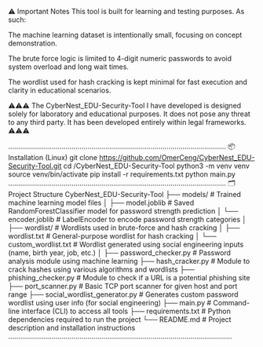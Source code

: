 ⚠️ Important Notes
This tool is built for learning and testing purposes. As such:

The machine learning dataset is intentionally small, focusing on concept demonstration.

The brute force logic is limited to 4-digit numeric passwords to avoid system overload and long wait times.

The wordlist used for hash cracking is kept minimal for fast execution and clarity in educational scenarios.

⚠️⚠️⚠️ The CyberNest_EDU-Security-Tool I have developed is designed solely for laboratory and educational purposes. It does not pose any threat to any third party. It has been developed entirely within legal frameworks. ⚠️⚠️⚠️


..............................................................................................................
📦 Installation (Linux)
git clone https://github.com/OmerCeng/CyberNest_EDU-Security-Tool.git
cd /CyberNest_EDU-Security-Tool
python3 -m venv venv
source venv/bin/activate
pip install -r requirements.txt
python main.py
..............................................................................................................
🗂️ Project Structure
CyberNest_EDU-Security-Tool
├── models/                          # Trained machine learning model files
│   ├── model.joblib                 # Saved RandomForestClassifier model for password strength prediction
│   └── encoder.joblib               # LabelEncoder to encode password strength categories
│
├── wordlist/                        # Wordlists used in brute-force and hash cracking
│   ├── wordlist.txt                 # General-purpose wordlist for hash cracking
│   └── custom_wordlist.txt          # Wordlist generated using social engineering inputs (name, birth year, job, etc.)
│
├── password_checker.py             # Password analysis module using machine learning
├── hash_cracker.py                 # Module to crack hashes using various algorithms and wordlists
├── phishing_checker.py            # Module to check if a URL is a potential phishing site
├── port_scanner.py                # Basic TCP port scanner for given host and port range
├── social_wordlist_generator.py   # Generates custom password wordlist using user info (for social engineering)
├── main.py                         # Command-line interface (CLI) to access all tools
├── requirements.txt                # Python dependencies required to run the project
└── README.md                       # Project description and installation instructions
.................................................................................................................
